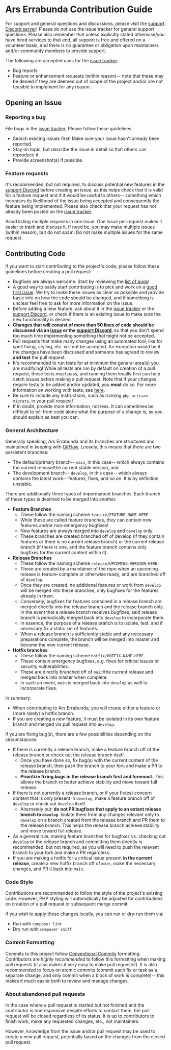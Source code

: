 # Ars Errabunda Contribution Guide

For support and general questions and discussions, please visit the [support Discord server](https://discord.gg/mVqUzgQXMd)! Please do not use the issue tracker for general support questions. Please also remember that unless explicitly stated otherwise/you have hired services to that end, all support is free and offered on a volunteer basis, and there is no guarantee or obligation upon maintainers and/or community members to provide support.

The following are accepted uses for the [issue tracker](https://github.com/itinerare/Ars-Errabunda/issues):
- Bug reports
- Feature or enhancement requests (within reason)-- note that these may be denied if they are deemed out of scope of the project and/or are not feasible to implement for any reason.

## Opening an Issue
### Reporting a bug

File bugs in the [issue tracker](https://github.com/itinerare/Ars-Errabunda/issues). Please follow these guidelines:

- Search existing issues first! Make sure your issue hasn't already been reported.
- Stay on topic, but describe the issue in detail so that others can reproduce it.
- Provide screenshot(s) if possible.

### Feature requests

It's recommended, but not required, to discuss potential new features in the [support Discord](https://discord.gg/mVqUzgQXMd) before creating an issue, as this helps check that it is valid for a feature request and if it would be useful to others-- something which increases its likelihood of the issue being accepted and consequently the feature being implemented. Please also check that your request has not already been posted on the [issue tracker](https://github.com/itinerare/Ars-Errabunda/issues).

Avoid listing multiple requests in one issue. One issue per request makes it easier to track and discuss it. If need be, you may make multiple issues (within reason), but do not spam. Do not make multiple issues for the same request.

## Contributing Code

If you want to start contributing to the project's code, please follow these guidelines before creating a pull request: 

- Bugfixes are always welcome. Start by reviewing the [list of bugs](https://github.com/itinerare/Ars-Errabunda/issues?q=is%3Aissue+is%3Aopen+label%3Abug)!
- A good way to easily start contributing is to pick and work on a [good first issue](https://github.com/itinerare/Ars-Errabunda/issues?q=is%3Aissue+is%3Aopen+label%3A%22good+first+issue%22). We try to make these issues as clear as possible and provide basic info on how the code should be changed, and if something is unclear feel free to ask for more information on the issue.
- Before adding a new feature, ask about it in the [issue tracker](https://github.com/itinerare/Ars-Errabunda/issues) or the [support Discord](https://discord.gg/mVqUzgQXMd), or check if there is an existing issue to make sure the new functionality is desired. 
- **Changes that will consist of more than 50 lines of code should be discussed via an [issue](https://github.com/itinerare/Ars-Errabunda/issues) or the [support Discord](https://discord.gg/mVqUzgQXMd)**, so that you don't spend too much time implementing something that might not be accepted.
- Pull requests that make many changes using an automated tool, like for spell fixing, styling, etc. will not be accepted. An exception would be if the changes have been discussed and someone has agreed to review **and test** the pull request.
- It's recommended to run tests for at minimum the general area(s) you are modifying! While all tests are run by default on creation of a pull request, these tests *must* pass, and running them locally first can help catch issues before making a pull request. Note that if your changes require tests to be added and/or updated, you **must** do so. For more information on working with tests, see [here](https://github.com/itinerare/Ars-Errabunda/wiki/Working-With-Tests).
- Be sure to include any instructions, such as running `php artisan migrate`, in your pull request!
- If in doubt, provide more information, not less. It can sometimes be difficult to tell from code alone what the purpose of a change is, so you should explain as best you can.

### General Architecture

Generally speaking, Ars Errabunda and its branches are structured and maintained in keeping with [GitFlow](https://datasift.github.io/gitflow/IntroducingGitFlow.html). Loosely, this means that there are two persistent branches:

- The default/primary branch-- `main`, in this case-- which always contains the current release/the current stable version, and
- The development branch-- `develop`, in this case-- which always contains the latest work-- features, fixes, and so on. It is by definition unstable.

There are additionally three types of impermanent branches. Each branch of these types is destined to be merged into another.

- **Feature Branches**
    - These follow the naming scheme `feature/FEATURE-NAME-HERE`
    - While these are called feature branches, they can contain new features and/or non-emergency bugfixes!
    - New features are always merged into `develop` and `develop` only.
    - These branches are created branched off of develop (if they contain features or there is no current release branch) or the current release branch (if there is one, and the feature branch contains only bugfixes for the current content within it).
- **Release Branches**
    - These follow the naming scheme `release/UPCOMING-VERSION-HERE`.
    - These are created by a maintainer of the repo when an upcoming release is feature-complete or otherwise ready, and are branched off of `develop`.
    - Once they are created, no additional features or work from `develop` will be merged into these branches, only bugfixes for the features already in them.
    - Conversely, bugfixes for features contained in a release branch are merged directly into the release branch and the release branch only. In the event that a release branch receives bugfixes, said release branch is periodically merged back into `develop` to incorporate them.
    - In essence, the purpose of a release branch is to isolate, test, and if necessary fix a static set of features.
    - When a release branch is sufficiently stable and any necessary preparations complete, the branch will be merged into master and become the new current release.
- **Hotfix branches**
    - These follow the naming scheme `hotfix/HOTFIX-NAME-HERE`.
    - These contain emergency bugfixes, e.g. fixes for critical issues or security vulnerabilities.
    - These are directly branched off of `main`/the current release and merged back into master when complete.
    - In such an event, `main` is merged back into `develop` as well to incorporate fixes.

In summary:

- When contributing to Ars Errabunda, you will create either a feature or (more rarely) a hotfix branch.
- If you are creating a new feature, it must be isolated in its own feature branch and merged via pull request into `develop`.

If you are fixing bug(s), there are a few possibilities depending on the circumstances:

- If there is currently a release branch, make a feature branch off of the release branch or check out the release branch itself.
    - Once you have done so, fix bug(s) with the current content of the release branch, then push the branch to your fork and make a PR to the release branch.
    - **Prioritize fixing bugs in the release branch first and foremost.** This allows the branch to better achieve stability and move toward full release.
- If there is not currently a release branch, or if your fix(es) concern content that is only present in `develop`, make a feature branch off of `develop` or check out `develop` itself.
    - Alternately put: **do not PR bugfixes that apply to an extant release branch to `develop`**. Isolate them from any changes relevant only to `develop` on a branch created from the release branch and PR them to the release branch. This helps the release branch achieve stability and move toward full release.
- As a general rule, making feature branches for bugfixes vs. checking out `develop` or the release branch and committing them directly is recommended, but not required, as you will need to push the relevant branch to your fork and make a PR regardless.
- If you are making a hotfix for a critical issue present **in the current release**, create a new hotfix branch off of `main`, make the necessary changes, and PR it back into `main`.

### Code Style
Contributions are recommended to follow the style of the project's existing code. However, PHP styling will automatically be adjusted for contributions on creation of a pull request or subsequent merge commit.

If you wish to apply these changes locally, you can run or dry-run them via:
- Run with `composer lint` 
- Dry run with `composer sniff`

### Commit Formatting
Commits to this project follow [Conventional Commits](https://www.conventionalcommits.org/en/v1.0.0/) formatting. Contributors are *highly recommended* to follow this formatting when making pull requests (it also makes it very easy to make pull requests!). It is also recommended to focus on atomic commits (commit each fix or task as a separate change, and only commit when a block of work is complete)-- this makes it much easier both to review and manage changes.

### About abandoned pull requests

In the case where a pull request is started but not finished and the contributor is nonresponsive despite efforts to contact them, the pull request will be closed regardless of its status. It is up to contributors to finish work, make any requested changes, etc., not maintainers.

However, knowledge from the issue and/or pull request may be used to create a new pull request, potentially based on the changes from the closed pull request.
